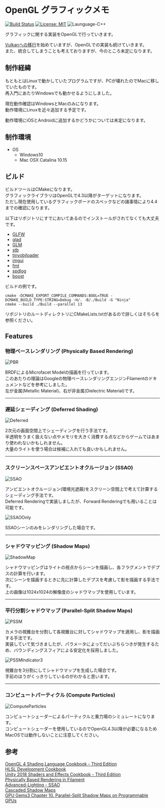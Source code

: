 # OpenGL グラフィックメモ

[![Build Status](https://travis-ci.org/mnrn/ReGL.svg?branch=main)](https://travis-ci.org/mnrn/ReGL)
[![License: MIT](https://img.shields.io/badge/License-MIT-lightgrey.svg)](https://opensource.org/licenses/MIT)
![Launguage-C++](https://img.shields.io/badge/Language-C%2B%2B-orange)

グラフィックに関する実装をOpenGLで行っていきます。  

[Vulkanへの移行](https://github.com/mnrn/ReVK)を始めていますが、OpenGLでの実装も続けていきます。  
また、統合してしまうことも考えておりますが、今のところ未定になります。

## 制作経緯

もともとはLinuxで動かしていたプログラムですが、PCが壊れたのでMacに移していたものです。  
再入門にあたりWindowsでも動かせるようにしました。  

現在動作確認はWindowsとMacのみになります。  
動作環境にLinuxを近々追加する予定です。  

動作環境にiOSとAndroidに追加するかどうかについては未定になります。

## 制作環境

- OS
  - Windows10
  - Mac OSX Catalina 10.15

## ビルド

ビルドツールはCMakeになります。  
グラフィックライブラリはOpenGLで4.3以降がターゲットになります。  
ただし現在使用しているグラフィックボードのスペックなどの諸事情により4.4までの確認になります。

以下はリポジトリにすでにおいてあるのでインストールがされてなくても大丈夫です。

- [GLFW]
- [glad]
- [GLM]
- [stb]
- [tinyobjloader]
- [imgui]
- [fmt]
- [spdlog]
- [boost]

ビルドの例です。

```terminal
cmake -DCMAKE_EXPORT_COMPILE_COMMANDS:BOOL=TRUE -DCMAKE_BUILD_TYPE:STRING=Debug -H/. -B/./Build -G "Ninja"
cmake --build ./Build --parallel 13
```

リポジトリのルートディレクトリにCMakeLists.txtがあるので詳しくはそちらを参照ください。  

## Features

### 物理ベースレンダリング (Physically Based Rendering)

![PBR](https://github.com/mnrn/ReGL/blob/main/Docs/Images/pbr.png)

BRDFによるMicrofacet Modelの描画を行っています。  
このあたりの理論はGoogleの物理ベースレンダリングエンジンFilamentのドキュメントなどを参考にしました。  
左が金属(Metallic Material)、右が非金属(Dielectric Material)です。

---

### 遅延シェーディング (Deferred Shading)

![Deferred](https://github.com/mnrn/ReGL/blob/main/Docs/Images/deferred.png)

2次元の画面空間上でシェーディングを行う手法です。  
半透明をうまく扱えない点やメモリを大きく消費する点などからゲームではあまり使われないかもしれません。  
大量のライトを使う場合は候補に入れても良いかもしれません。

---

### スクリーンスペースアンビエントオクルージョン (SSAO)

![SSAO](https://github.com/mnrn/ReGL/blob/main/Docs/Images/ssao.png)

アンビエントオクルージョン(環境光遮蔽)をスクリーン空間上で考えて計算するシェーディング手法です。  
Deferred Renderingで実装しましたが、Forward Renderingでも用いることは可能です。

![SSAOOnly](https://github.com/mnrn/ReGL/blob/main/Docs/Images/ssao_only.png)

SSAOシーンのみをレンダリングした場合です。

---

### シャドウマッピング (Shadow Maps)

![ShadowMap](https://github.com/mnrn/ReGL/blob/main/Docs/Images/shadowmap.png)

シャドウマッピングはライトの視点からシーンを描画し、各フラグメントでデプスの計算を行います。  
次にシーンを描画するときに先に計算したデプスを考慮して影を描画する手法です。  
上の画像は1024x1024の解像度のシャドウマップを使用しています。

---

### 平行分割シャドウマップ (Parallel-Split Shadow Maps)

![PSSM](https://github.com/mnrn/ReGL/blob/main/Docs/Images/pssm.png)

カメラの視錐台を分割して各視錐台に対してシャドウマップを適用し、影を描画する手法です。  
実装していて気づきましたが、パラメータによってだいぶちらつきが発生するため、バウンディングスフィアによる安定化を採用しました。

![PSSMIndicator3](https://github.com/mnrn/ReGL/blob/main/Docs/Images/pssm_indicator3.png)

視錐台を3分割にしてシャドウマップを生成した場合です。  
手前のほうがくっきりしているのがわかると思います。

---

### コンピュートパーティクル (Compute Particles)

![ComputeParticles](https://github.com/mnrn/ReGL/blob/main/Docs/Images/compute_particles.png)

コンピュートシェーダーによるパーティクルと重力場のシミュレートになります。  
コンピュートシェーダーを使用しているのでOpenGL4.3以降が必要になるためMacOSでは動作しないことに注意してください。

## 参考

[OpenGL 4 Shading Language Cookbook - Third Edition](https://www.packtpub.com/product/opengl-4-shading-language-cookbook-third-edition/9781789342253)  
[HLSL Development Cookbook](https://www.packtpub.com/product/hlsl-development-cookbook/9781849694209)  
[Unity 2018 Shaders and Effects Cookbook - Third Edition](https://www.packtpub.com/product/unity-2018-shaders-and-effects-cookbook-third-edition/9781788396233)  
[Physically Based Rendering in Filament](https://google.github.io/filament/Filament.md.html)  
[Advanced-Lighting - SSAO](https://learnopengl.com/Advanced-Lighting/SSAO)  
[Cascaded Shadow Maps](https://developer.download.nvidia.com/SDK/10.5/opengl/src/cascaded_shadow_maps/doc/cascaded_shadow_maps.pdf)  
[GPU Gems3 Chapter 10. Parallel-Split Shadow Maps on Programmable GPUs](https://developer.nvidia.com/gpugems/gpugems3/part-ii-light-and-shadows/chapter-10-parallel-split-shadow-maps-programmable-gpus)

[boost]:<https://www.boost.org/>
[GLFW]:<https://www.glfw.org/>
[glad]:<https://github.com/Dav1dde/glad>
[GLM]:<https://github.com/g-truc/glm>
[fmt]:<https://github.com/fmtlib/fmt>
[stb]:<https://github.com/nothings/stb>
[tinyobjloader]:<https://github.com/tinyobjloader/tinyobjloader>
[freetype]:<https://www.freetype.org/>
[spdlog]:<https://github.com/gabime/spdlog>
[imgui]:<https://github.com/ocornut/imgui>
